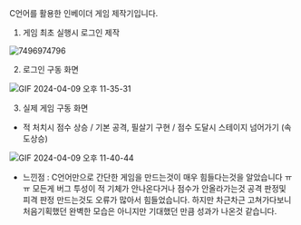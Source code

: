 C언어를 활용한 인베이더 게임 제작기입니다. 

1. 게임 최초 실행시 로그인 제작

![7496974796](https://github.com/xkr8475/C-code-game-invaders-game/assets/31229141/0aa6c01d-3244-40a9-909e-38f0108d3ea5)


2. 로그인 구동 화면

![GIF 2024-04-09 오후 11-35-31](https://github.com/xkr8475/C-code-game-invaders-game/assets/31229141/5c60adf4-d847-41bc-96c4-47a1ca3b22f6)

3. 실제 게임 구동 화면
* 적 처치시 점수 상승 / 기본 공격, 필살기 구현 / 점수 도달시 스테이지 넘어가기 (속도상승)

 ![GIF 2024-04-09 오후 11-40-44](https://github.com/xkr8475/C-code-game-invaders-game/assets/31229141/ca32382e-5e45-46df-9de6-edce421629d2)

- 느낀점 : C언어만으로 간단한 게임을 만드는것이 매우 힘들다는것을 알았습니다 ㅠㅠ 모든게 버그 투성이 적 기체가 안나온다거나 점수가 안올라가는것
  공격 판정및 피격 판정 만드는것도 오류가 많아서 힘들었습니다. 하지만  차근차근 고쳐가다보니 처음기획했던 완벽한 모습은 아니지만 기대했던 만큼 성과가
  나온것 같습니다.
